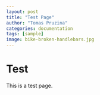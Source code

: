 ```yaml
---
layout: post
title: "Test Page"
author: "Tomas Pruzina"
categories: documentation
tags: [sample]
image: bike-broken-handlebars.jpg
---
```


# Test

This is a test page.
